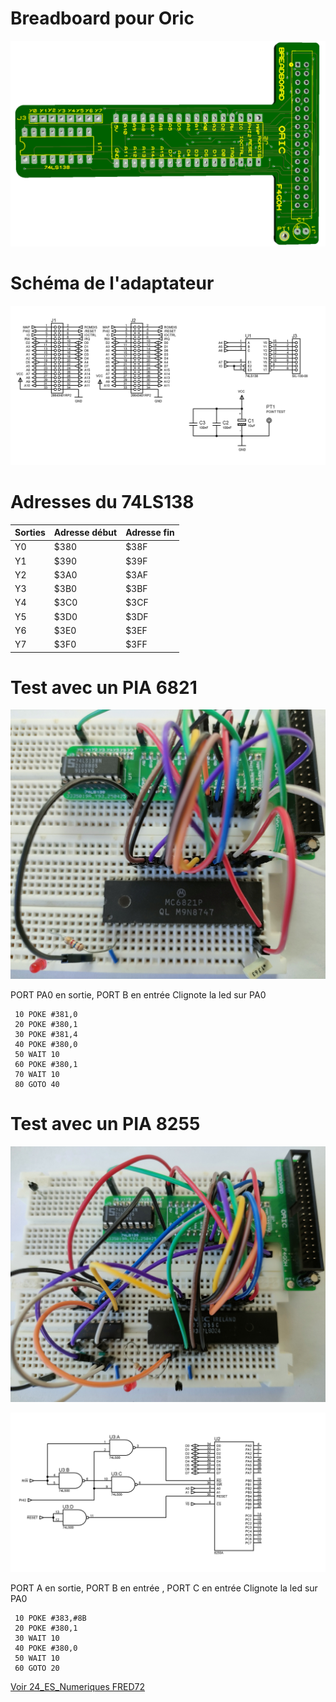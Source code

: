 # Breadboard pour Oric

![RENDU](images/breadboard.png "Rendu5")


# Schéma de l'adaptateur
![sch](schematics/breadboard_sch.png "sch")

# Adresses du 74LS138

| Sorties | Adresse début | Adresse fin |
|---------|--------------|------------|
| Y0      | $380         | $38F       |
| Y1      | $390         | $39F       |
| Y2      | $3A0         | $3AF       |
| Y3      | $3B0         | $3BF       |
| Y4      | $3C0         | $3CF       |
| Y5      | $3D0         | $3DF       |
| Y6      | $3E0         | $3EF       |
| Y7      | $3F0         | $3FF       |

# Test avec un PIA 6821
![6821](images/6821.jpg "6821")

PORT PA0 en sortie, PORT B en entrée
Clignote la led sur PA0

```console
 10 POKE #381,0
 20 POKE #380,1
 30 POKE #381,4
 40 POKE #380,0
 50 WAIT 10
 60 POKE #380,1
 70 WAIT 10
 80 GOTO 40
```


# Test avec un PIA 8255
![8255](images/8255.jpg "8255")

![sch](schematics/pia.png "8255")

PORT A en sortie, PORT B en entrée , PORT C en entrée 
Clignote la led sur PA0

```console
 10 POKE #383,#8B
 20 POKE #380,1
 30 WAIT 10
 40 POKE #380,0
 50 WAIT 10
 60 GOTO 20
```
[Voir 24_ES_Numeriques FRED72](https://github.com/Fred72z/ORIC/tree/main/BUS_ORIC/Extensions/24_ES_Numeriques)


